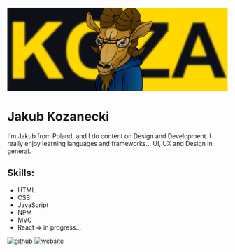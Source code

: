 ![Junior FrontEnd Developer](https://github.com/j4kk0b/j4kk0b/blob/main/baner.png)


# Jakub Kozanecki
I'm Jakub from Poland, and I do content on Design and Development. I really enjoy learning languages and frameworks... UI, UX and Design in general.

## Skills: 
* HTML
* CSS
* JavaScript
* NPM
* MVC
* React => in progress...

[<img src='https://cdn.jsdelivr.net/npm/simple-icons@3.0.1/icons/github.svg' alt='github' height='40'>](https://github.com/j4kk0b)  [<img src='https://cdn.jsdelivr.net/npm/simple-icons@3.0.1/icons/icloud.svg' alt='website' height='40'>](https://www.jakubkozanecki.com)  

